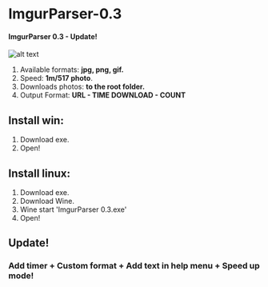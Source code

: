 # ImgurParser-0.3
#### ImgurParser 0.3 - Update!

![alt text](https://i.imgur.com/EE5VGlw.gif)
1. Available formats: **jpg, png, gif.**
2. Speed: **1m/517 photo**.
3. Downloads photos: **to the root folder.**
4. Output Format: **URL - TIME DOWNLOAD - COUNT**
## Install win:
1. Download exe.
2. Open!
## Install linux:
1. Download exe.
2. Download Wine.
3. Wine start 'ImgurParser 0.3.exe'
4. Open!

## Update!
### Add timer + Custom format + Add text in help menu + Speed up mode!


